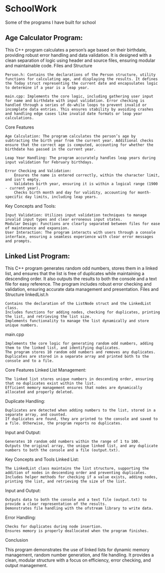 # SchoolWork
Some of the programs I have built for school

## **Age Calculator Program:**

This C++ program calculates a person’s age based on their birthdate, providing robust error handling and data validation. It is designed with a clean separation of logic using header and source files, ensuring modular and maintainable code.
Files and Structure

    Person.h: Contains the declarations of the Person structure, utility functions for calculating age, and displaying the results. It defines the Today struct representing the current date and encapsulates logic to determine if a year is a leap year.

    main.cpp: Implements the core logic, including gathering user input for name and birthdate with input validation. Error checking is handled through a series of do-while loops to prevent invalid or incomplete data entries. This ensures stability by avoiding crashes and handling edge cases like invalid date formats or leap year calculations.

Core Features

    Age Calculation: The program calculates the person’s age by subtracting the birth year from the current year. Additional checks ensure that the correct age is computed, accounting for whether the birthdate has passed in the current year.

    Leap Year Handling: The program accurately handles leap years during input validation for February birthdays.

    Error Checking and Validation:
        Ensures the name is entered correctly, within the character limit, and isn't empty.
        Validates birth year, ensuring it is within a logical range (1900 - current year).
        Checks birth month and day for validity, accounting for month-specific day limits, including leap years.

Key Concepts and Tools:

    Input Validation: Utilizes input validation techniques to manage invalid input types and clear erroneous input states.
    Modular Design: Functions are clearly separated between files for ease of maintenance and expansion.
    User Interaction: The program interacts with users through a console interface, ensuring a seamless experience with clear error messages and prompts.

## **Linked List Program:**

This C++ program generates random odd numbers, stores them in a linked list, and ensures that the list is free of duplicates while maintaining a descending order. It also outputs the results to both the console and a text file for easy reference. The program includes robust error checking and validation, ensuring accurate data management and presentation.
Files and Structure
linkedList.h

    Contains the declaration of the ListNode struct and the LinkedList class.
    Includes functions for adding nodes, checking for duplicates, printing the list, and retrieving the list size.
    Implements functionality to manage the list dynamically and store unique numbers.

main.cpp

    Implements the core logic for generating random odd numbers, adding them to the linked list, and identifying duplicates.
    The program stores 10 random odd numbers and removes any duplicates.
    Duplicates are stored in a separate array and printed both to the console and to a file.

Core Features
Linked List Management:

    The linked list stores unique numbers in descending order, ensuring that no duplicates exist within the list.
    Efficient memory management ensures that nodes are dynamically allocated and properly deleted.

Duplicate Handling:

    Duplicates are detected when adding numbers to the list, stored in a separate array, and counted.
    If duplicates are found, they are printed to the console and saved to a file. Otherwise, the program reports no duplicates.

Input and Output:

    Generates 10 random odd numbers within the range of 1 to 100.
    Outputs the original array, the unique linked list, and any duplicate numbers to both the console and a file (output.txt).

Key Concepts and Tools
Linked List:

    The LinkedList class maintains the list structure, supporting the addition of nodes in descending order and preventing duplicates.
    Includes helper methods for checking if a value exists, adding nodes, printing the list, and retrieving the size of the list.

Input and Output:

    Outputs data to both the console and a text file (output.txt) to provide a clear representation of the results.
    Demonstrates file handling with the ofstream library to write data.

Error Handling:

    Checks for duplicates during node insertion.
    Ensures memory is properly deallocated when the program finishes.

Conclusion

This program demonstrates the use of linked lists for dynamic memory management, random number generation, and file handling. It provides a clean, modular structure with a focus on efficiency, error checking, and output management.
